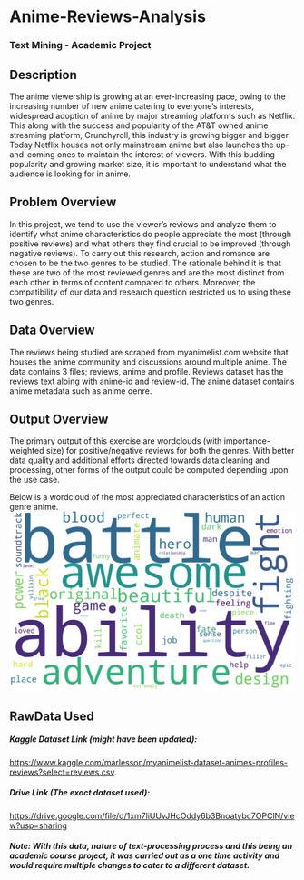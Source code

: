 # Anime-Reviews-Analysis
### Text Mining - Academic Project



## Description
The anime viewership is growing at an ever-increasing pace, owing to the increasing number of new anime catering to everyone’s interests, widespread adoption of anime by major streaming platforms such as Netflix. This along with the success and popularity of the AT&T owned anime streaming platform, Crunchyroll, this industry is growing bigger and bigger. Today Netflix houses not only mainstream anime but also launches the up-and-coming ones to maintain the interest of viewers. With this budding popularity and growing market size, it is important to understand what the audience is looking for in anime.



## Problem Overview
In this project, we tend to use the viewer’s reviews and analyze them to identify what anime characteristics do people appreciate the most (through positive reviews) and what others they find crucial to be improved (through negative reviews). To carry out this research, action and romance are chosen to be the two genres to be studied. The rationale behind it is that these are two of the most reviewed genres and are the most distinct from each other in terms of content compared to others. Moreover, the compatibility of our data and research question restricted us to using these two genres.  


## Data Overview
The reviews being studied are scraped from myanimelist.com website that houses the anime community and discussions around multiple anime. The data contains 3 files; reviews, anime and profile. Reviews dataset has the reviews text aloing with anime-id and review-id. The anime dataset contains anime metadata such as anime genre.  


## Output Overview
The primary output of this exercise are wordclouds (with importance-weighted size) for positive/negative reviews for both the genres. 
With better data quality and additional efforts directed towards data cleaning and processing, other forms of the output could be computed depending upon the use case.  

Below is a wordcloud of the most appreciated characteristics of an action genre anime.
![Wordcloud](https://github.com/harshbaberwal21/Anime-Reviews-Text-Analysis/blob/c159adb292bd655c4511c9073c2d2a5eea4e8741/WordClouds/wordcloud_action_pos.png)
 


## RawData Used


##### Kaggle Dataset Link (might have been updated):
https://www.kaggle.com/marlesson/myanimelist-dataset-animes-profiles-reviews?select=reviews.csv. 

##### Drive Link (The exact dataset used):
https://drive.google.com/file/d/1xm7liUUvJHcOddy6b3Bnoatybc7OPClN/view?usp=sharing



##### Note: With this data, nature of text-processing process and this being an academic course project, it was carried out as a one time activity and would require multiple changes to cater to a different dataset. 
